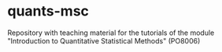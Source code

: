 # quants-msc
Repository with teaching material for the tutorials of the module "Introduction to Quantitative Statistical Methods"  (PO8006)
